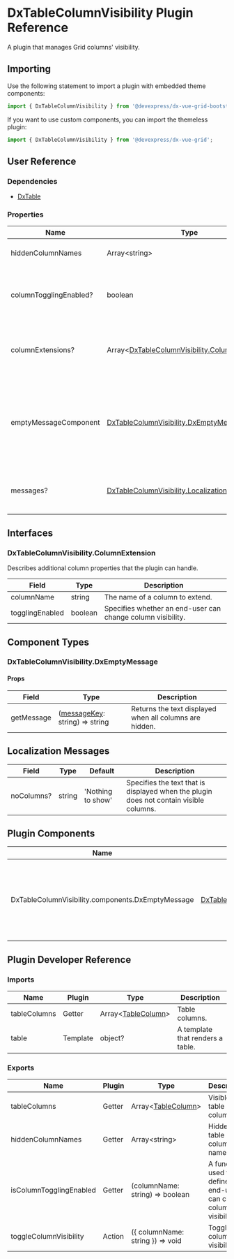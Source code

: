# DxTableColumnVisibility Plugin Reference

A plugin that manages Grid columns' visibility.

## Importing

Use the following statement to import a plugin with embedded theme components:

```js
import { DxTableColumnVisibility } from '@devexpress/dx-vue-grid-bootstrap4';
```

If you want to use custom components, you can import the themeless plugin:

```js
import { DxTableColumnVisibility } from '@devexpress/dx-vue-grid';
```

## User Reference

### Dependencies

- [DxTable](table.md)

### Properties

Name | Type | Default | Description
-----|------|---------|------------
hiddenColumnNames | Array&lt;string&gt; | | Hidden column names.
columnTogglingEnabled? | boolean | true | Specifies whether an end-user can change column visibility.
columnExtensions? | Array&lt;[DxTableColumnVisibility.ColumnExtension](#dxtablecolumnvisibilitycolumnextension)&gt; | | Additional column properties that the plugin can handle.
emptyMessageComponent | [DxTableColumnVisibility.DxEmptyMessage](#dxtablecolumnvisibilitydxemptymessage) | | A component that renders a message that is displayed when all columns are hidden.
messages? | [DxTableColumnVisibility.LocalizationMessages](#localization-messages) | | An object that specifies localization messages.

## Interfaces

### DxTableColumnVisibility.ColumnExtension

Describes additional column properties that the plugin can handle.

Field | Type | Description
------|------|------------
columnName | string | The name of a column to extend.
togglingEnabled | boolean | Specifies whether an end-user can change column visibility.

## Component Types

### DxTableColumnVisibility.DxEmptyMessage

#### Props

Field | Type | Description
------|------|------------
getMessage | ([messageKey](#localization-messages): string) => string | Returns the text displayed when all columns are hidden.

## Localization Messages

Field | Type | Default | Description
------|------|---------|------------
noColumns? | string | 'Nothing to show' | Specifies the text that is displayed when the plugin does not contain visible columns.

## Plugin Components

Name | Type | Description
-----|------------|------------
DxTableColumnVisibility.components.DxEmptyMessage | [DxTableColumnVisibility.DxEmptyMessage](#dxtablecolumnvisibilitydxemptymessage) | A component that renders a message displayed when all columns are hidden.

## Plugin Developer Reference

### Imports

Name | Plugin | Type | Description
-----|--------|------|------------
tableColumns | Getter | Array&lt;[TableColumn](table.md#tablecolumn)&gt; | Table columns.
table | Template | object? | A template that renders a table.

### Exports

Name | Plugin | Type | Description
-----|--------|------|------------
tableColumns | Getter | Array&lt;[TableColumn](table.md#tablecolumn)&gt; | Visible table columns.
hiddenColumnNames | Getter | Array&lt;string&gt; | Hidden table column names.
isColumnTogglingEnabled | Getter | (columnName: string) => boolean | A function used to define if an end-user can change column visibility.
toggleColumnVisibility | Action | ({ columnName: string }) => void | Toggles a column's visibility.
